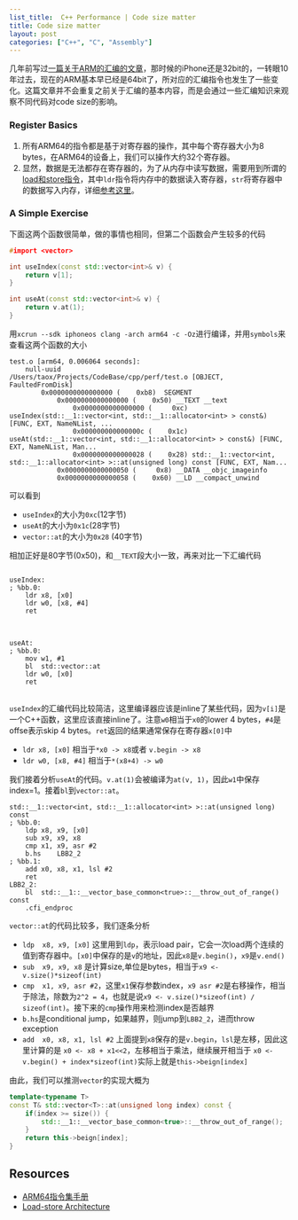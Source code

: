 ```yaml
---
list_title:  C++ Performance | Code size matter
title: Code size matter
layout: post
categories: ["C++", "C", "Assembly"]
---
```


几年前写过[一篇关于ARM的汇编的文章](https://xta0.me/2013/06/15/ARM-Assembly.html)，那时候的iPhone还是32bit的，一转眼10年过去，现在的ARM基本早已经是64bit了，所对应的汇编指令也发生了一些变化。这篇文章并不会重复之前关于汇编的基本内容，而是会通过一些汇编知识来观察不同代码对code size的影响。

### Register Basics

1. 所有ARM64的指令都是基于对寄存器的操作，其中每个寄存器大小为8 bytes，在ARM64的设备上，我们可以操作大约32个寄存器。
2. 显然，数据是无法都存在寄存器的，为了从内存中读写数据，需要用到所谓的[load和store指令](https://en.wikipedia.org/wiki/Load%E2%80%93store_architecture)，其中`ldr`指令将内存中的数据读入寄存器，`str`将寄存器中的数据写入内存，详细[参考这里](https://developer.arm.com/documentation/dui0552/a/the-cortex-m3-instruction-set/memory-access-instructions/ldr-and-str--register-offset#:~:text=LDR%20instructions%20load%20a%20register,to%203%20bits%20using%20LSL%20.)。

### A Simple Exercise

下面这两个函数很简单，做的事情也相同，但第二个函数会产生较多的代码

```cpp
#import <vector>

int useIndex(const std::vector<int>& v) {
    return v[1];
}

int useAt(const std::vector<int>& v) {
    return v.at(1);
}
```
用`xcrun --sdk iphoneos clang -arch arm64 -c -Oz`进行编译，并用`symbols`来查看这两个函数的大小

```shell
test.o [arm64, 0.006064 seconds]:
    null-uuid                            /Users/taox/Projects/CodeBase/cpp/perf/test.o [OBJECT, FaultedFromDisk]  
        0x0000000000000000 (    0xb8)  SEGMENT
            0x0000000000000000 (    0x50) __TEXT __text
                0x0000000000000000 (     0xc) useIndex(std::__1::vector<int, std::__1::allocator<int> > const&) [FUNC, EXT, NameNList, ...
                0x000000000000000c (    0x1c) useAt(std::__1::vector<int, std::__1::allocator<int> > const&) [FUNC, EXT, NameNList, Man...
                0x0000000000000028 (    0x28) std::__1::vector<int, std::__1::allocator<int> >::at(unsigned long) const [FUNC, EXT, Nam...
            0x0000000000000050 (     0x8) __DATA __objc_imageinfo
            0x0000000000000058 (    0x60) __LD __compact_unwind
```
可以看到 

- `useIndex`的大小为`0xc`(12字节)
- `useAt`的大小为`0x1c`(28字节)
- `vector::at`的大小为`0x28` (40字节)

相加正好是80字节(0x50)，和`__TEXT`段大小一致，再来对比一下汇编代码

<div class="md-flex-h md-margin-bottom-24">
<div>
<pre class="highlight language-python md-no-padding-v md-height-full">
<code class="language-shell">
useIndex:
; %bb.0:
	ldr	x8, [x0]
	ldr	w0, [x8, #4]
	ret
</code>
</pre>
</div>
<div class="md-margin-left-12">
<pre class="highlight md-no-padding-v md-height-full">
<code class="language-shell">
useAt:
; %bb.0:
	mov	w1, #1
	bl	std::vector::at
	ldr	w0, [x0]
	ret
</code>
</pre>
</div>
</div>

`useIndex`的汇编代码比较简洁，这里编译器应该是inline了某些代码，因为`v[i]`是一个C++函数，这里应该直接inline了。注意`w0`相当于`x0`的lower 4 bytes，`#4`是offse表示skip 4 bytes。`ret`返回的结果通常保存在寄存器`x[0]`中

- `ldr x8, [x0]` 相当于`*x0 -> x8`或者 `v.begin -> x8`
- `ldr w0, [x8, #4]` 相当于`*(x8+4) -> w0`

我们接着分析`useAt`的代码。`v.at(1)`会被编译为`at(v, 1)`，因此`w1`中保存index=1。接着`bl`到`vector::at`。

```shell
std::__1::vector<int, std::__1::allocator<int> >::at(unsigned long) const
; %bb.0:
	ldp	x8, x9, [x0]
	sub	x9, x9, x8
	cmp	x1, x9, asr #2
	b.hs	LBB2_2
; %bb.1:
	add	x0, x8, x1, lsl #2
	ret
LBB2_2:
	bl	std::__1::__vector_base_common<true>::__throw_out_of_range() const
	.cfi_endproc
```
`vector::at`的代码比较多，我们逐条分析

- `ldp	x8, x9, [x0]` 这里用到`ldp`，表示load pair，它会一次load两个连续的值到寄存器中。`[x0]`中保存的是`v`的地址，因此`x8`是`v.begin()`，`x9`是`v.end()`
- `sub	x9, x9, x8` 是计算size,单位是bytes，相当于`x9 <- v.size()*sizeof(int)`
- `cmp	x1, x9, asr #2`，这里`x1`保存参数index，`x9 asr #2`是右移操作，相当于除法，除数为`2^2 = 4`，也就是说`x9 <- v.size()*sizeof(int) / sizeof(int)`。接下来的`cmp`操作用来检测index是否越界
- `b.hs`是conditional jump，如果越界，则jump到`LBB2_2`，进而throw exception
- `add	x0, x8, x1, lsl #2` 上面提到`x8`保存的是`v.begin`，`lsl`是左移，因此这里计算的是 `x0 <- x8 + x1<<2`，左移相当于乘法，继续展开相当于 `x0 <- v.begin() + index*sizeof(int)`实际上就是`this->beign[index]`

由此，我们可以推测`vector`的实现大概为

```cpp
template<typename T>
const T& std::vector<T>::at(unsigned long index) const {
    if(index >= size()) {
        std::__1::__vector_base_common<true>::__throw_out_of_range();
    }
    return this->beign[index];
}
```

## Resources

- [ARM64指令集手册](https://developer.arm.com/documentation/100076/0100/a64-instruction-set-reference/a64-data-transfer-instructions)
- [Load-store Architecture](https://en.wikipedia.org/wiki/Load%E2%80%93store_architecture)


